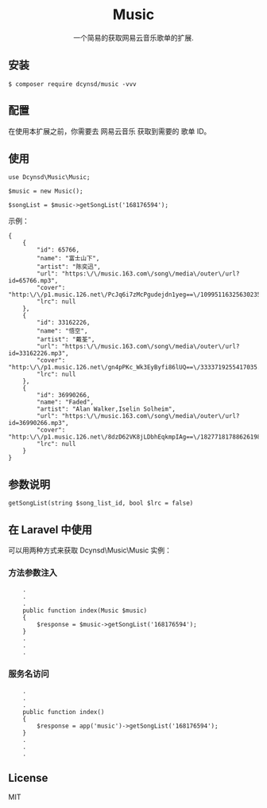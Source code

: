 <h1 align="center"> Music </h1>

<p align="center"> 一个简易的获取网易云音乐歌单的扩展.</p>


## 安装

```
$ composer require dcynsd/music -vvv
```

## 配置

在使用本扩展之前，你需要去 网易云音乐 获取到需要的 歌单 ID。

## 使用

```
use Dcynsd\Music\Music;

$music = new Music();

$songList = $music->getSongList('168176594');
```

示例：

```
{
    {
        "id": 65766,
        "name": "富士山下",
        "artist": "陈奕迅",
        "url": "https:\/\/music.163.com\/song\/media\/outer\/url?id=65766.mp3",
        "cover": "http:\/\/p1.music.126.net\/PcJq6i7zMcPgudejdn1yeg==\/109951163256302356.jpg",
        "lrc": null
    },
    {
        "id": 33162226,
        "name": "悟空",
        "artist": "戴荃",
        "url": "https:\/\/music.163.com\/song\/media\/outer\/url?id=33162226.mp3",
        "cover": "http:\/\/p1.music.126.net\/gn4pPKc_Wk3EyByfi86lUQ==\/3333719255417035.jpg",
        "lrc": null
    },
    {
        "id": 36990266,
        "name": "Faded",
        "artist": "Alan Walker,Iselin Solheim",
        "url": "https:\/\/music.163.com\/song\/media\/outer\/url?id=36990266.mp3",
        "cover": "http:\/\/p1.music.126.net\/8dzD62VK8jLDbhEqkmpIAg==\/18277181788626198.jpg",
        "lrc": null
    }
}
```

## 参数说明

```
getSongList(string $song_list_id, bool $lrc = false)
```

## 在 Laravel 中使用

可以用两种方式来获取 Dcynsd\Music\Music 实例：

### 方法参数注入

```
    .
    .
    .
    public function index(Music $music) 
    {
        $response = $music->getSongList('168176594');
    }
    .
    .
    .
```

### 服务名访问

```
    .
    .
    .
    public function index() 
    {
        $response = app('music')->getSongList('168176594');
    }
    .
    .
    .
```

## License

MIT
